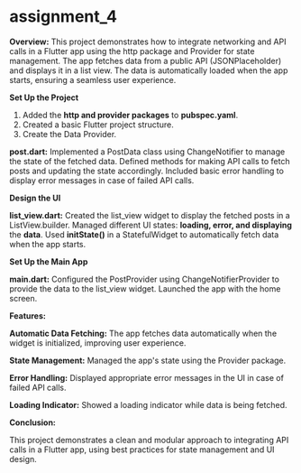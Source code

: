 # assignment_4
    
**Overview:**
This project demonstrates how to integrate networking and API calls in a Flutter app using the http package and Provider for state management. The app fetches data from a public API (JSONPlaceholder) and displays it in a list view. The data is automatically loaded when the app starts, ensuring a seamless user experience.


**Set Up the Project**

1. Added the **http and provider packages** to **pubspec.yaml**.
2. Created a basic Flutter project structure.
3. Create the Data Provider.

**post.dart:**
Implemented a PostData class using ChangeNotifier to manage the state of the fetched data.
Defined methods for making API calls to fetch posts and updating the state accordingly.
Included basic error handling to display error messages in case of failed API calls.

**Design the UI**

**list_view.dart:**
Created the list_view widget to display the fetched posts in a ListView.builder.
Managed different UI states: **loading, error, and displaying** the **data**.
Used **initState()** in a StatefulWidget to automatically fetch data when the app starts.


**Set Up the Main App**

**main.dart:**
Configured the PostProvider using ChangeNotifierProvider to provide the data to the list_view widget.
Launched the app with the home screen.

**Features:**

**Automatic Data Fetching:** The app fetches data automatically when the widget is initialized, improving user experience.

**State Management:** Managed the app's state using the Provider package.

**Error Handling:** Displayed appropriate error messages in the UI in case of failed API calls.

**Loading Indicator:** Showed a loading indicator while data is being fetched.

**Conclusion:**

This project demonstrates a clean and modular approach to integrating API calls in a Flutter app, using best practices for state management and UI design.
